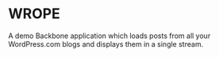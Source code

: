 WROPE
=====

A demo Backbone application which loads posts from all your WordPress.com blogs and displays them in a single stream.
